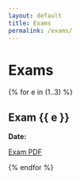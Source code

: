 ```yaml
---
layout: default
title: Exams
permalink: /exams/
---
```


# Exams

{% for e in (1..3) %}
<!--<div class="panel exam-panel">-->
<div class="card">
  <h2>Exam {{ e }}</h2>
  <p><strong>Date:</strong> <!-- YYYY-MM-DD --></p>
  <p><a href="#">Exam PDF</a></p>
</div>
{% endfor %}
